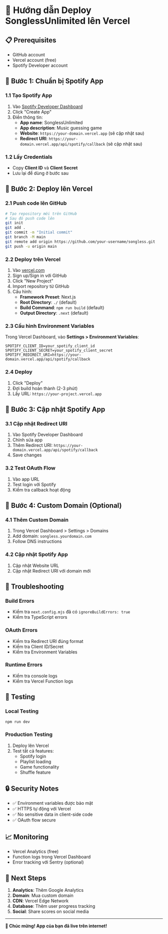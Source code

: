 # 🚀 Hướng dẫn Deploy SonglessUnlimited lên Vercel

## 📋 Prerequisites
- GitHub account
- Vercel account (free)
- Spotify Developer account

## 🔧 Bước 1: Chuẩn bị Spotify App

### 1.1 Tạo Spotify App
1. Vào [Spotify Developer Dashboard](https://developer.spotify.com/dashboard)
2. Click "Create App"
3. Điền thông tin:
   - **App name**: SonglessUnlimited
   - **App description**: Music guessing game
   - **Website**: `https://your-domain.vercel.app` (sẽ cập nhật sau)
   - **Redirect URI**: `https://your-domain.vercel.app/api/spotify/callback` (sẽ cập nhật sau)

### 1.2 Lấy Credentials
- Copy **Client ID** và **Client Secret**
- Lưu lại để dùng ở bước sau

## 🚀 Bước 2: Deploy lên Vercel

### 2.1 Push code lên GitHub
```bash
# Tạo repository mới trên GitHub
# Sau đó push code lên
git init
git add .
git commit -m "Initial commit"
git branch -M main
git remote add origin https://github.com/your-username/songless.git
git push -u origin main
```

### 2.2 Deploy trên Vercel
1. Vào [vercel.com](https://vercel.com)
2. Sign up/Sign in với GitHub
3. Click "New Project"
4. Import repository từ GitHub
5. Cấu hình:
   - **Framework Preset**: Next.js
   - **Root Directory**: `./` (default)
   - **Build Command**: `npm run build` (default)
   - **Output Directory**: `.next` (default)

### 2.3 Cấu hình Environment Variables
Trong Vercel Dashboard, vào **Settings > Environment Variables**:

```
SPOTIFY_CLIENT_ID=your_spotify_client_id
SPOTIFY_CLIENT_SECRET=your_spotify_client_secret
SPOTIFY_REDIRECT_URI=https://your-domain.vercel.app/api/spotify/callback
```

### 2.4 Deploy
1. Click "Deploy"
2. Đợi build hoàn thành (2-3 phút)
3. Lấy URL: `https://your-project.vercel.app`

## 🔄 Bước 3: Cập nhật Spotify App

### 3.1 Cập nhật Redirect URI
1. Vào Spotify Developer Dashboard
2. Chỉnh sửa app
3. Thêm Redirect URI: `https://your-domain.vercel.app/api/spotify/callback`
4. Save changes

### 3.2 Test OAuth Flow
1. Vào app URL
2. Test login với Spotify
3. Kiểm tra callback hoạt động

## 🔧 Bước 4: Custom Domain (Optional)

### 4.1 Thêm Custom Domain
1. Trong Vercel Dashboard > Settings > Domains
2. Add domain: `songless.yourdomain.com`
3. Follow DNS instructions

### 4.2 Cập nhật Spotify App
1. Cập nhật Website URL
2. Cập nhật Redirect URI với domain mới

## 🐛 Troubleshooting

### Build Errors
- Kiểm tra `next.config.mjs` đã có `ignoreBuildErrors: true`
- Kiểm tra TypeScript errors

### OAuth Errors
- Kiểm tra Redirect URI đúng format
- Kiểm tra Client ID/Secret
- Kiểm tra Environment Variables

### Runtime Errors
- Kiểm tra console logs
- Kiểm tra Vercel Function logs

## 📱 Testing

### Local Testing
```bash
npm run dev
```

### Production Testing
1. Deploy lên Vercel
2. Test tất cả features:
   - Spotify login
   - Playlist loading
   - Game functionality
   - Shuffle feature

## 🔒 Security Notes

- ✅ Environment variables được bảo mật
- ✅ HTTPS tự động với Vercel
- ✅ No sensitive data in client-side code
- ✅ OAuth flow secure

## 📈 Monitoring

- Vercel Analytics (free)
- Function logs trong Vercel Dashboard
- Error tracking với Sentry (optional)

## 🎯 Next Steps

1. **Analytics**: Thêm Google Analytics
2. **Domain**: Mua custom domain
3. **CDN**: Vercel Edge Network
4. **Database**: Thêm user progress tracking
5. **Social**: Share scores on social media

---

**🎉 Chúc mừng! App của bạn đã live trên internet!** 